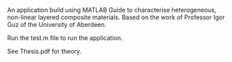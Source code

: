 An application build using MATLAB Guide to characterise heterogeneous, non-linear layered composite materials. Based on the work of Professor Igor Guz of the University of Aberdeen.

Run the test.m file to run the application. 

See Thesis.pdf for theory.
